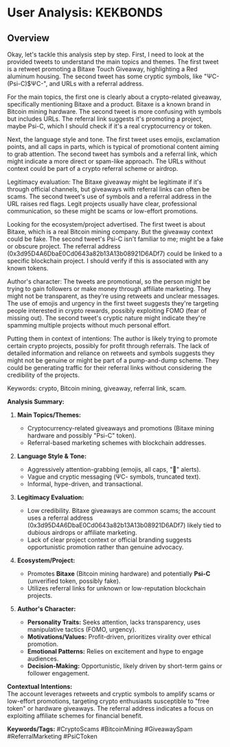 # User Analysis: KEKBONDS

## Overview

<think>
Okay, let's tackle this analysis step by step. First, I need to look at the provided tweets to understand the main topics and themes. The first tweet is a retweet promoting a Bitaxe Touch Giveaway, highlighting a Red aluminum housing. The second tweet has some cryptic symbols, like "ΨC- (Psi-C)$ΨC-", and URLs with a referral address. 

For the main topics, the first one is clearly about a crypto-related giveaway, specifically mentioning Bitaxe and a product. Bitaxe is a known brand in Bitcoin mining hardware. The second tweet is more confusing with symbols but includes URLs. The referral link suggests it's promoting a project, maybe Psi-C, which I should check if it's a real cryptocurrency or token. 

Next, the language style and tone. The first tweet uses emojis, exclamation points, and all caps in parts, which is typical of promotional content aiming to grab attention. The second tweet has symbols and a referral link, which might indicate a more direct or spam-like approach. The URLs without context could be part of a crypto referral scheme or airdrop.

Legitimacy evaluation: The Bitaxe giveaway might be legitimate if it's through official channels, but giveaways with referral links can often be scams. The second tweet's use of symbols and a referral address in the URL raises red flags. Legit projects usually have clear, professional communication, so these might be scams or low-effort promotions.

Looking for the ecosystem/project advertised. The first tweet is about Bitaxe, which is a real Bitcoin mining company. But the giveaway context could be fake. The second tweet's Psi-C isn't familiar to me; might be a fake or obscure project. The referral address (0x3d95D4A6DbaE0Cd0643a82b13A13b08921D6ADf7) could be linked to a specific blockchain project. I should verify if this is associated with any known tokens.

Author's character: The tweets are promotional, so the person might be trying to gain followers or make money through affiliate marketing. They might not be transparent, as they're using retweets and unclear messages. The use of emojis and urgency in the first tweet suggests they're targeting people interested in crypto rewards, possibly exploiting FOMO (fear of missing out). The second tweet's cryptic nature might indicate they're spamming multiple projects without much personal effort.

Putting them in context of intentions: The author is likely trying to promote certain crypto projects, possibly for profit through referrals. The lack of detailed information and reliance on retweets and symbols suggests they might not be genuine or might be part of a pump-and-dump scheme. They could be generating traffic for their referral links without considering the credibility of the projects.

Keywords: crypto, Bitcoin mining, giveaway, referral link, scam.
</think>

**Analysis Summary:**  
1. **Main Topics/Themes:**  
   - Cryptocurrency-related giveaways and promotions (Bitaxe mining hardware and possibly "Psi-C" token).  
   - Referral-based marketing schemes with blockchain addresses.  

2. **Language Style & Tone:**  
   - Aggressively attention-grabbing (emojis, all caps, "🚨" alerts).  
   - Vague and cryptic messaging (ΨC- symbols, truncated text).  
   - Informal, hype-driven, and transactional.  

3. **Legitimacy Evaluation:**  
   - Low credibility. Bitaxe giveaways are common scams; the account uses a referral address (0x3d95D4A6DbaE0Cd0643a82b13A13b08921D6ADf7) likely tied to dubious airdrops or affiliate marketing.  
   - Lack of clear project context or official branding suggests opportunistic promotion rather than genuine advocacy.  

4. **Ecosystem/Project:**  
   - Promotes **Bitaxe** (Bitcoin mining hardware) and potentially **Psi-C** (unverified token, possibly fake).  
   - Utilizes referral links for unknown or low-reputation blockchain projects.  

5. **Author's Character:**  
   - **Personality Traits:** Seeks attention, lacks transparency, uses manipulative tactics (FOMO, urgency).  
   - **Motivations/Values:** Profit-driven, prioritizes virality over ethical promotion.  
   - **Emotional Patterns:** Relies on excitement and hype to engage audiences.  
   - **Decision-Making:** Opportunistic, likely driven by short-term gains or follower engagement.  

**Contextual Intentions:**  
The account leverages retweets and cryptic symbols to amplify scams or low-effort promotions, targeting crypto enthusiasts susceptible to "free token" or hardware giveaways. The referral address indicates a focus on exploiting affiliate schemes for financial benefit.  

**Keywords/Tags:** #CryptoScams #BitcoinMining #GiveawaySpam #ReferralMarketing #PsiCToken